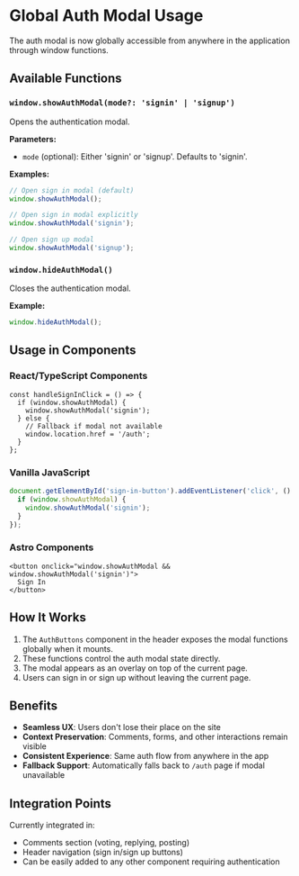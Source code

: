 # Global Auth Modal Usage

The auth modal is now globally accessible from anywhere in the application through window functions.

## Available Functions

### `window.showAuthModal(mode?: 'signin' | 'signup')`
Opens the authentication modal.

**Parameters:**
- `mode` (optional): Either 'signin' or 'signup'. Defaults to 'signin'.

**Examples:**
```javascript
// Open sign in modal (default)
window.showAuthModal();

// Open sign in modal explicitly
window.showAuthModal('signin');

// Open sign up modal
window.showAuthModal('signup');
```

### `window.hideAuthModal()`
Closes the authentication modal.

**Example:**
```javascript
window.hideAuthModal();
```

## Usage in Components

### React/TypeScript Components
```tsx
const handleSignInClick = () => {
  if (window.showAuthModal) {
    window.showAuthModal('signin');
  } else {
    // Fallback if modal not available
    window.location.href = '/auth';
  }
};
```

### Vanilla JavaScript
```javascript
document.getElementById('sign-in-button').addEventListener('click', () => {
  if (window.showAuthModal) {
    window.showAuthModal('signin');
  }
});
```

### Astro Components
```astro
<button onclick="window.showAuthModal && window.showAuthModal('signin')">
  Sign In
</button>
```

## How It Works

1. The `AuthButtons` component in the header exposes the modal functions globally when it mounts.
2. These functions control the auth modal state directly.
3. The modal appears as an overlay on top of the current page.
4. Users can sign in or sign up without leaving the current page.

## Benefits

- **Seamless UX**: Users don't lose their place on the site
- **Context Preservation**: Comments, forms, and other interactions remain visible
- **Consistent Experience**: Same auth flow from anywhere in the app
- **Fallback Support**: Automatically falls back to `/auth` page if modal unavailable

## Integration Points

Currently integrated in:
- Comments section (voting, replying, posting)
- Header navigation (sign in/sign up buttons)
- Can be easily added to any other component requiring authentication